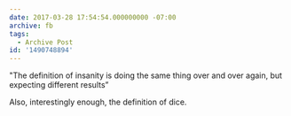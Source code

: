 ```yaml
---
date: 2017-03-28 17:54:54.000000000 -07:00
archive: fb
tags: 
  - Archive Post
id: '1490748894'
---
```


"The definition of insanity is doing the same thing over and over again, but expecting different results”

Also, interestingly enough, the definition of dice.
